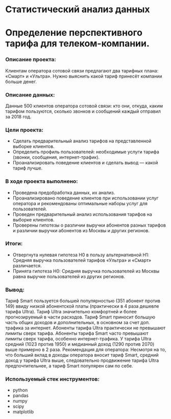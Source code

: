 # Статистический анализ данных 
# Определение перспективного тарифа для телеком-компании.
### Описание проекта: 
Клиентам оператора сотовой связи предлагают два тарифных плана: «Смарт» и «Ультра». Нужно выяснить какой тариф принесёт компании больше денег.
### Описание данных:
Данные 500 клиентов оператора сотовой связи: кто они, откуда, каким тарифом пользуются, сколько звонков и сообщений каждый отправил за 2018 год.
### Цели проекта:
- Сделать предварительный анализ тарифов на представленной выборке клиентов. 
- Определить профиль пользователей: необходимые услуги тарифа (звонки, сообщения, интернет-трафик).
- Проанализировать поведение клиентов и сделать вывод — какой тариф лучше.

### В ходе проекта выполнено:
- Проведена предобработка данных, их анализ.
- Проанализировано поведение клиентов при использовании услуг оператора и рекомендованы оптимальные наборы услуг для пользователей. 
- Проведен предварительный анализ использования тарифов на выборке клиентов.
- Проверены гипотезы о различии выручки абонентов разных тарифов и различии выручки абонентов из Москвы и других регионов.

### Итоги:
- Отвергнута нулевая гипотеза H0 в пользу альтернативной H1: Средняя выручка пользователей тарифов «Ультра» и «Смарт» различается.
- Принята гипотеза H0: Средняя выручка пользователей из Москвы равна выручке пользователей из других регионов.
### Вывод:
Тариф Smart пользуется большей популярностью (351 абонент против 149) ввиду низкой абонентской платы (практически в 4 раза дешевле тарифа Ultra).
Тариф Ultra значительно комфортней и более прогнозируемый в части расходов.
Тариф Smart приносит большую часть общих доходов и дополнительных, в основном за счет доп. трафика за интернет.
Абоненты тарифа Ultra практически не превышают лимиты сверх тарифа.
Абоненты тарифа Smart часто превышают лимиты сверх тарифа, особенно интернет-трафика.
У тарифа Ultra средний (1023 против 1950) и медианный доход (1290 против 2070) выше примерно в 2 раза.
Рекомендация для оператора:
Несмотря на то, что больший вклад в доходы оператора вносит тариф Smart, средний доход у тарифа Ultra выше, следовательно продвижение тарифа Ultra предпочтительнее, а тариф Smart популярен сам по себе.
### Используемый стек инструментов:
- python
- pandas
- numpy
- scipy
- matplotlib

